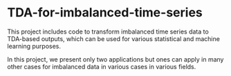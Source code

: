 # TDA-for-imbalanced-time-series
This project includes code to transform imbalanced time series data to TDA-based outputs, which can be used for various statistical and machine learning purposes.

In this project, we present only two applications but ones can apply in many other cases for imbalanced data in various cases in various fields. 
